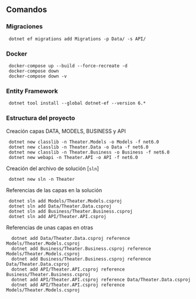 ## Comandos
### Migraciones

     dotnet ef migrations add Migrations -p Data/ -s API/

### Docker

     docker-compose up --build --force-recreate -d 
     docker-compose down
     docker-compose down -v

### Entity Framework

     dotnet tool install --global dotnet-ef --version 6.*

### Estructura del proyecto
Creación capas DATA, MODELS, BUSINESS y API

     dotnet new classlib -n Theater.Models -o Models -f net6.0
     dotnet new classlib -n Theater.Data -o Data -f net6.0
     dotnet new classlib -n Theater.Business -o Business -f net6.0
     dotnet new webapi -n Theater.API -o API -f net6.0
  
Creación del archivo de solución [`sln`]

     dotnet new sln -n Theater

Referencias de las capas en la solución

     dotnet sln add Models/Theater.Models.csproj
     dotnet sln add Data/Theater.Data.csproj
     dotnet sln add Business/Theater.Business.csproj
     dotnet sln add API/Theater.API.csproj

Referencias de unas capas en otras

      dotnet add Data/Theater.Data.csproj reference Models/Theater.Models.csproj
      dotnet add Business/Theater.Business.csproj reference Models/Theater.Models.csproj
      dotnet add Business/Theater.Business.csproj reference Data/Theater.Data.csproj
      dotnet add API/Theater.API.csproj reference Business/Theater.Business.csproj
      dotnet add API/Theater.API.csproj reference Data/Theater.Data.csproj
      dotnet add API/Theater.API.csproj reference Models/Theater.Models.csproj

